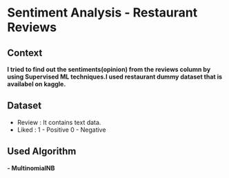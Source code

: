# Sentiment Analysis - Restaurant Reviews



## Context


**I tried to find out the sentiments(opinion) from the reviews column by using Supervised ML techniques.I used restaurant dummy dataset that is availabel on kaggle.**


## Dataset

- Review : It contains text data.
- Liked : 1 - Positive  0 - Negative


## Used Algorithm

**- MultinomialNB**
